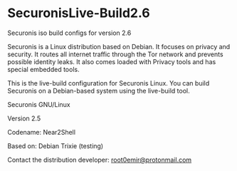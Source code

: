 # SecuronisLive-Build2.6
Securonis iso build configs for version 2.6

Securonis is a Linux distribution based on Debian. It focuses on privacy and security. It routes all internet traffic through the Tor network and prevents possible identity leaks. It also comes loaded with Privacy tools and has special embedded tools.

This is the live-build configuration for Securonis Linux. You can build Securonis on a Debian-based system using the live-build tool.

Securonis GNU/Linux

Version 2.5

Codename: Near2Shell

Based on: Debian Trixie (testing)

Contact the distribution developer: root0emir@protonmail.com
